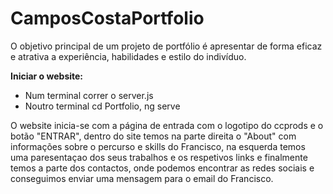 # CamposCostaPortfolio
O objetivo principal de um projeto de portfólio é apresentar de forma eficaz e atrativa a experiência, habilidades e estilo do indivíduo. 

**Iniciar o website:**
- Num terminal correr o server.js
- Noutro terminal cd Portfolio, ng serve

O website inicia-se com a página de entrada com o logotipo do ccprods e o botão "ENTRAR",
dentro do site temos na parte direita o "About" com informações sobre o percurso e skills do Francisco, na esquerda temos uma paresentaçao dos seus trabalhos e os respetivos links e finalmente temos a parte dos contactos, onde podemos encontrar as redes sociais e conseguimos enviar uma mensagem para o email do Francisco.
